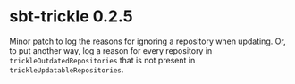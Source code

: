 # sbt-trickle 0.2.5

Minor patch to log the reasons for ignoring a repository when updating. Or,
to put another way, log a reason for every repository in `trickleOutdatedRepositories`
that is not present in `trickleUpdatableRepositories`.

